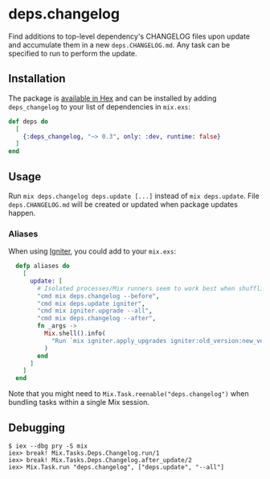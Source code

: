 # deps.changelog

Find additions to top-level dependency's CHANGELOG files upon update and accumulate them in a new
`deps.CHANGELOG.md`. Any task can be specified to run to perform the update.

## Installation

The package is [available in Hex](https://hex.pm/packages/deps_changelog) and can be installed by adding
`deps_changelog` to your list of dependencies in `mix.exs`:

```elixir
def deps do
  [
    {:deps_changelog, "~> 0.3", only: :dev, runtime: false}
  ]
end
```

## Usage

Run `mix deps.changelog deps.update [...]` instead of `mix deps.update`. File `deps.CHANGELOG.md` will be created
or updated when package updates happen.

### Aliases

When using [Igniter](https://hexdocs.pm/igniter/), you could add to your `mix.exs`:

```elixir
  defp aliases do
    [
      update: [
        # Isolated processes/Mix runners seem to work best when shuffling deps
        "cmd mix deps.changelog --before",
        "cmd mix deps.update igniter",
        "cmd mix igniter.upgrade --all",
        "cmd mix deps.changelog --after",
        fn _args ->
          Mix.shell().info(
            "Run `mix igniter.apply_upgrades igniter:old_version:new_version` to finish igniter update!"
          )
        end
      ]
    ]
  end
```

Note that you might need to `Mix.Task.reenable("deps.changelog")` when bundling tasks within a single Mix session.

## Debugging

```
$ iex --dbg pry -S mix
iex> break! Mix.Tasks.Deps.Changelog.run/1
iex> break! Mix.Tasks.Deps.Changelog.after_update/2
iex> Mix.Task.run "deps.changelog", ["deps.update", "--all"]
```

<!--
Documentation can be generated with [ExDoc](https://github.com/elixir-lang/ex_doc)
and published on [HexDocs](https://hexdocs.pm). Once published, the docs can
be found at <https://hexdocs.pm/deps_changelog>.
-->

